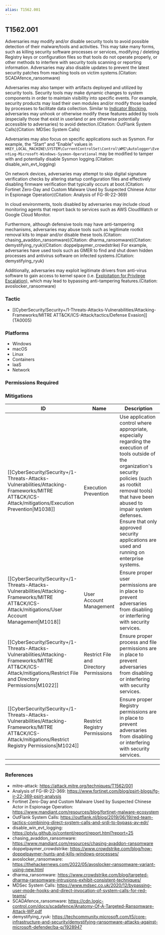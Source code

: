 ```yaml
---
alias: T1562.001
---
```


## T1562.001

Adversaries may modify and/or disable security tools to avoid possible detection of their malware/tools and activities. This may take many forms, such as killing security software processes or services, modifying / deleting Registry keys or configuration files so that tools do not operate properly, or other methods to interfere with security tools scanning or reporting information. Adversaries may also disable updates to prevent the latest security patches from reaching tools on victim systems.(Citation: SCADAfence_ransomware)

Adversaries may also tamper with artifacts deployed and utilized by security tools. Security tools may make dynamic changes to system components in order to maintain visibility into specific events. For example, security products may load their own modules and/or modify those loaded by processes to facilitate data collection. Similar to [Indicator Blocking](https://attack.mitre.org/techniques/T1562/006), adversaries may unhook or otherwise modify these features added by tools (especially those that exist in userland or are otherwise potentially accessible to adversaries) to avoid detection.(Citation: OutFlank System Calls)(Citation: MDSec System Calls) 

Adversaries may also focus on specific applications such as Sysmon. For example, the “Start” and “Enable” values in <code>HKEY_LOCAL_MACHINE\SYSTEM\CurrentControlSet\Control\WMI\Autologger\EventLog-Microsoft-Windows-Sysmon-Operational</code> may be modified to tamper with and potentially disable Sysmon logging.(Citation: disable_win_evt_logging) 

On network devices, adversaries may attempt to skip digital signature verification checks by altering startup configuration files and effectively disabling firmware verification that typically occurs at boot.(Citation: Fortinet Zero-Day and Custom Malware Used by Suspected Chinese Actor in Espionage Operation)(Citation: Analysis of FG-IR-22-369)

In cloud environments, tools disabled by adversaries may include cloud monitoring agents that report back to services such as AWS CloudWatch or Google Cloud Monitor.

Furthermore, although defensive tools may have anti-tampering mechanisms, adversaries may abuse tools such as legitimate rootkit removal kits to impair and/or disable these tools.(Citation: chasing_avaddon_ransomware)(Citation: dharma_ransomware)(Citation: demystifying_ryuk)(Citation: doppelpaymer_crowdstrike) For example, adversaries have used tools such as GMER to find and shut down hidden processes and antivirus software on infected systems.(Citation: demystifying_ryuk)

Additionally, adversaries may exploit legitimate drivers from anti-virus software to gain access to kernel space (i.e. [Exploitation for Privilege Escalation](https://attack.mitre.org/techniques/T1068)), which may lead to bypassing anti-tampering features.(Citation: avoslocker_ransomware)


### Tactic
- [[CyberSecurity/Security+/1-Threats-Attacks-Vulnerabilities/Attacking-Frameworks/MITRE ATT&CK/ICS-Attack/tactics/Defense Evasion]] (TA0005)

### Platforms
- Windows
- macOS
- Linux
- Containers
- IaaS
- Network

### Permissions Required

### Mitigations

| ID | Name | Description |
| --- | --- | --- |
| [[CyberSecurity/Security+/1-Threats-Attacks-Vulnerabilities/Attacking-Frameworks/MITRE ATT&CK/ICS-Attack/mitigations/Execution Prevention\|M1038]] | Execution Prevention | Use application control where appropriate, especially regarding the execution of tools outside of the organization's security policies (such as rootkit removal tools) that have been abused to impair system defenses. Ensure that only approved security applications are used and running on enterprise systems. |
| [[CyberSecurity/Security+/1-Threats-Attacks-Vulnerabilities/Attacking-Frameworks/MITRE ATT&CK/ICS-Attack/mitigations/User Account Management\|M1018]] | User Account Management | Ensure proper user permissions are in place to prevent adversaries from disabling or interfering with security services. |
| [[CyberSecurity/Security+/1-Threats-Attacks-Vulnerabilities/Attacking-Frameworks/MITRE ATT&CK/ICS-Attack/mitigations/Restrict File and Directory Permissions\|M1022]] | Restrict File and Directory Permissions | Ensure proper process and file permissions are in place to prevent adversaries from disabling or interfering with security services. |
| [[CyberSecurity/Security+/1-Threats-Attacks-Vulnerabilities/Attacking-Frameworks/MITRE ATT&CK/ICS-Attack/mitigations/Restrict Registry Permissions\|M1024]] | Restrict Registry Permissions | Ensure proper Registry permissions are in place to prevent adversaries from disabling or interfering with security services. |


---
### References

- mitre-attack: https://attack.mitre.org/techniques/T1562/001
- Analysis of FG-IR-22-369: https://www.fortinet.com/blog/psirt-blogs/fg-ir-22-369-psirt-analysis
- Fortinet Zero-Day and Custom Malware Used by Suspected Chinese Actor in Espionage Operation: https://www.mandiant.com/resources/blog/fortinet-malware-ecosystem
- OutFlank System Calls: https://outflank.nl/blog/2019/06/19/red-team-tactics-combining-direct-system-calls-and-srdi-to-bypass-av-edr/
- disable_win_evt_logging: https://ptylu.github.io/content/report/report.html?report=25
- chasing_avaddon_ransomware: https://www.mandiant.com/resources/chasing-avaddon-ransomware
- doppelpaymer_crowdstrike: https://www.crowdstrike.com/blog/how-doppelpaymer-hunts-and-kills-windows-processes/
- avoslocker_ransomware: https://thehackernews.com/2022/05/avoslocker-ransomware-variant-using-new.html
- dharma_ransomware: https://www.crowdstrike.com/blog/targeted-dharma-ransomware-intrusions-exhibit-consistent-techniques/
- MDSec System Calls: https://www.mdsec.co.uk/2020/12/bypassing-user-mode-hooks-and-direct-invocation-of-system-calls-for-red-teams/
- SCADAfence_ransomware: https://cdn.logic-control.com/docs/scadafence/Anatomy-Of-A-Targeted-Ransomware-Attack-WP.pdf
- demystifying_ryuk: https://techcommunity.microsoft.com/t5/core-infrastructure-and-security/demystifying-ransomware-attacks-against-microsoft-defender/ba-p/1928947
